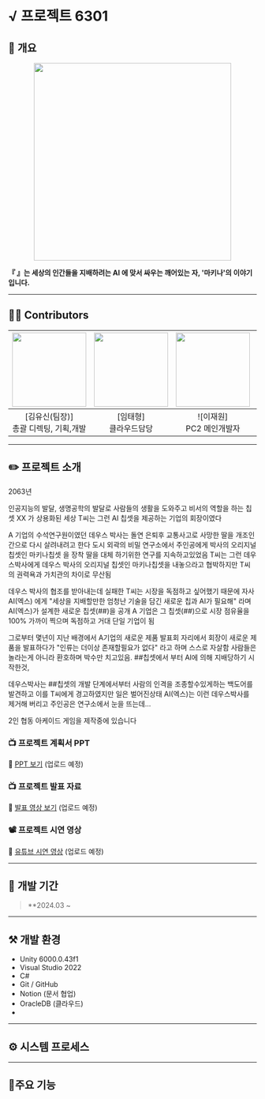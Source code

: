 # √ 프로젝트 6301

## 📙 개요
<p align="center">
  <img src="#" width="400" height="400"/>
</p>

**『  』는 세상의 인간들을 지배하려는 AI 에 맞서 싸우는 깨어있는 자, '마키나'의 이야기입니다.**

---

## 🙍‍♂️ Contributors

| <img width=150 src="#" /> | <img width=150 src="#" /> | <img width=150 src="#" /> | <img width=150 src="#" /> |
|:--------------------------:|:--------------------------:|:--------------------------:|:--------------------------:|
| [김유신(팀장)]<br> 총괄 디렉팅, 기획,개발 | [임태형]<br> 클라우드담당 | ![이재원]<br> PC2 메인개발자 | [곽영민]<br> PC1 메인개발자|

---

## ✏️ 프로젝트 소개
2063년

인공지능의 발달, 생명공학의 발달로 사람들의 생활을 도와주고 비서의 역할을 하는 칩셋 XX 가 상용화된 세상
T씨는 그런 AI 칩셋을 제공하는 기업의 회장이였다

A 기업의 수석연구원이였던 데우스 박사는 돌연 은퇴후 
교통사고로 사망한 딸을 개조인간으로 다시 살려내려고 한다
도시 외곽의 비밀 연구소에서 주인공에게 박사의 오리지널 칩셋인 마키나칩셋 을 장착 
딸을 대체 하기위한 연구를 지속하고있었음 
T씨는 그런 데우스박사에게 데우스 박사의 오리지널 칩셋인 마키나칩셋을 내놓으라고
협박하지만 T씨의 권력욕과 가치관의 차이로 무산됨 

데우스 박사의 협조를 받아내는데 실패한 
T씨는 시장을 독점하고 싶어했기 때문에 자사 AI(엑스) 에게 
"세상을 지배할만한 엄청난 기술을 담긴 새로운 칩과 AI가 필요해" 라며 
AI(엑스)가 설계한 새로운 칩셋(##)을 공개
A 기업은 그 칩셋(##)으로 시장 점유율을 100% 가까이 찍으며 독점하고 거대 단일 기업이 됨

그로부터 몇년이 지난 배경에서 A기업의 새로운 제품 발표회 자리에서
회장이 새로운 제품을 발표하다가 "인류는 더이상 존재할필요가 없다" 라고 하며
스스로 자살함
사람들은 놀라는게 아니라 환호하며 박수만 치고있음.
##칩셋에서 부터 AI에 의해 지배당하기 시작한것,

데우스박사는 ##칩셋의 개발 단계에서부터 사람의 인격을 조종할수있게하는 백도어를 발견하고
이를 T씨에게 경고하였지만 일은 벌어진상태 AI(엑스)는 이런 데우스박사를 제거해 버리고 
주인공은 연구소에서 눈을 뜨는데...

2인 협동 아케이드 게임을 제작중에 있습니다 

### 📺 프로젝트 계획서 PPT  
🔗 [PPT 보기](#) (업로드 예정)

### 📺 프로젝트 발표 자료  
🔗 [발표 영상 보기](#) (업로드 예정)

### 📽 프로젝트 시연 영상  
🔗 [유튜브 시연 영상](#) (업로드 예정)


---

## 📆 개발 기간
> **2024.03 ~ 

---

## ⚒️ 개발 환경
- Unity 6000.0.43f1
- Visual Studio 2022
- C#
- Git / GitHub
- Notion (문서 협업)
- OracleDB (클라우드)
- 



---

## ⚙️ 시스템 프로세스




---

## 📌주요 기능


